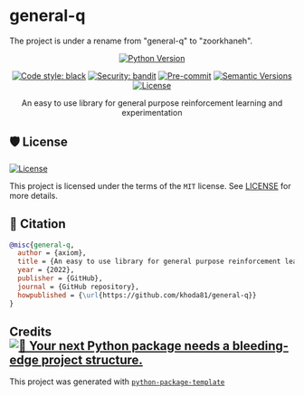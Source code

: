 # general-q

The project is under a rename from "general-q" to "zoorkhaneh".

<div align="center">

[![Python Version](https://img.shields.io/pypi/pyversions/general-q.svg)](https://pypi.org/project/general-q/)

[![Code style: black](https://img.shields.io/badge/code%20style-black-000000.svg)](https://github.com/psf/black)
[![Security: bandit](https://img.shields.io/badge/security-bandit-green.svg)](https://github.com/PyCQA/bandit)
[![Pre-commit](https://img.shields.io/badge/pre--commit-enabled-brightgreen?logo=pre-commit&logoColor=white)](https://github.com/khoda81/general-q/blob/master/.pre-commit-config.yaml)
[![Semantic Versions](https://img.shields.io/badge/%20%20%F0%9F%93%A6%F0%9F%9A%80-semantic--versions-e10079.svg)](https://github.com/khoda81/general-q/releases)
[![License](https://img.shields.io/github/license/khoda81/general-q)](https://github.com/khoda81/general-q/blob/master/LICENSE)

An easy to use library for general purpose reinforcement learning and experimentation

</div>

## 🛡 License

[![License](https://img.shields.io/github/license/khoda81/general-q)](https://github.com/khoda81/general-q/blob/master/LICENSE)

This project is licensed under the terms of the `MIT` license.
See [LICENSE](https://github.com/khoda81/general-q/blob/master/LICENSE) for more details.

## 📃 Citation

```bibtex
@misc{general-q,
  author = {axiom},
  title = {An easy to use library for general purpose reinforcement learning and experimentation},
  year = {2022},
  publisher = {GitHub},
  journal = {GitHub repository},
  howpublished = {\url{https://github.com/khoda81/general-q}}
}
```

## Credits [![🚀 Your next Python package needs a bleeding-edge project structure.](https://img.shields.io/badge/python--package--template-%F0%9F%9A%80-brightgreen)](https://github.com/TezRomacH/python-package-template)

This project was generated with [`python-package-template`](https://github.com/TezRomacH/python-package-template)
